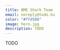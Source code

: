 ```yaml
---
title: BME Shark Team
email: noreply@todo.hu
color: "#ffd500"
image: hero.jpg
description: TODO
---
```


TODO

